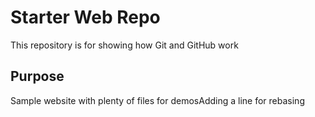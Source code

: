 # Starter Web Repo

This repository is for showing how Git and GitHub work

## Purpose

Sample website with plenty of files for demosAdding a line for rebasing
